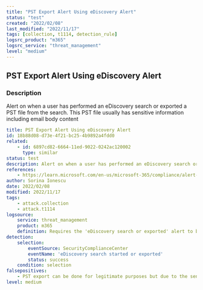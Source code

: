 ```yaml
---
title: "PST Export Alert Using eDiscovery Alert"
status: "test"
created: "2022/02/08"
last_modified: "2022/11/17"
tags: [collection, t1114, detection_rule]
logsrc_product: "m365"
logsrc_service: "threat_management"
level: "medium"
---
```


## PST Export Alert Using eDiscovery Alert

### Description

Alert on when a user has performed an eDiscovery search or exported a PST file from the search. This PST file usually has sensitive information including email body content

```yml
title: PST Export Alert Using eDiscovery Alert
id: 18b88d08-d73e-4f21-bc25-4b9892a4fdd0
related:
    - id: 6897cd82-6664-11ed-9022-0242ac120002
      type: similar
status: test
description: Alert on when a user has performed an eDiscovery search or exported a PST file from the search. This PST file usually has sensitive information including email body content
references:
    - https://learn.microsoft.com/en-us/microsoft-365/compliance/alert-policies?view=o365-worldwide
author: Sorina Ionescu
date: 2022/02/08
modified: 2022/11/17
tags:
    - attack.collection
    - attack.t1114
logsource:
    service: threat_management
    product: m365
    definition: Requires the 'eDiscovery search or exported' alert to be enabled
detection:
    selection:
        eventSource: SecurityComplianceCenter
        eventName: 'eDiscovery search started or exported'
        status: success
    condition: selection
falsepositives:
    - PST export can be done for legitimate purposes but due to the sensitive nature of its content it must be monitored.
level: medium

```
